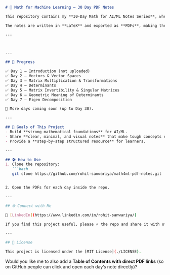 
```markdown
# 📘 Math for Machine Learning – 30 Day PDF Notes  

This repository contains my **30-Day Math for AI/ML Notes Series**, where each day I cover a key mathematical concept that forms the backbone of Artificial Intelligence and Machine Learning.  

The notes are written in **LaTeX** and exported as **PDFs**, making them clean, structured, and easy to revise.  

---



---

## 📅 Progress  

✅ Day 1 – Introduction (not uploaded)  
✅ Day 2 – Vectors & Vector Spaces  
✅ Day 3 – Matrix Multiplication & Transformations  
✅ Day 4 – Determinants  
✅ Day 5 – Matrix Invertibility & Singular Matrices  
✅ Day 6 – Geometric Meaning of Determinants  
✅ Day 7 – Eigen Decomposition  

🚀 More days coming soon (up to Day 30).  

---

## 🎯 Goals of This Project  
- Build **strong mathematical foundations** for AI/ML.  
- Share **clear, minimal, and visual notes** that make tough concepts easy.  
- Provide a **step-by-step structured resource** for learners.  

---

## 🛠 How to Use  
1. Clone the repository:  
   ```bash
   git clone https://github.com/rohit-sanwariya/math4ml-pdf-notes.git   ```


2. Open the PDFs for each day inside the repo.

---

## 🌐 Connect with Me

📌 [LinkedIn](https://www.linkedin.com/in/rohit-sanwariya/)

If you find this project useful, please ⭐ the repo and share it with others learning AI/ML.

---

## 📜 License

This project is licensed under the [MIT License](./LICENSE).

```

Would you like me to also add a **Table of Contents with direct PDF links** (so on GitHub people can click and open each day’s note directly)?
```
